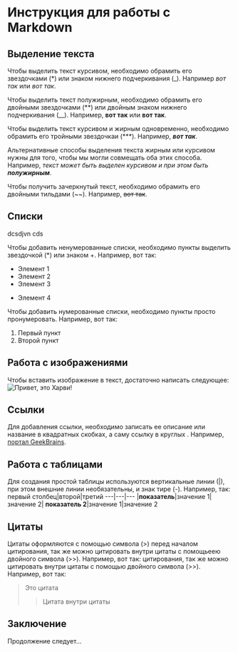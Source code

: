 # Инструкция для работы с Markdown

## Выделение текста

Чтобы выделить текст курсивом, необходимо обрамить его звездочками (*) или знаком нижнего подчеркивания (_). Например *вот так* или _вот так_.

Чтобы выделить текст полужирным, необходимо обрамить его двойными звездочками (**) или двойным знаком нижнего подчеркивания (__). Например, **вот так** или __вот так__.

Чтобы выделить текст курсивом и жирным одновременно, необходимо обрамить его тройными звездочкаи (***). Например, ***вот так***.

Альтернативные способы выделения текста жирным или курсивом нужны для того, чтобы мы могли совмещать оба этих способа. Например, _текст может быть выделен курсивом и при этом быть **полужирным**_.

Чтобы получить зачеркнутый текст, необходимо обрамить его двойными тильдами (~~). Например, ~~вот так~~.

## Списки



dcsdjvn
cds

Чтобы добавить ненумерованные списки, необходимо пункты выделить звездочкой (*) или знаком +. Например, вот так:
* Элемент 1
* Элемент 2
* Элемент 3
+ Элемент 4

Чтобы добавить нумерованные списки, необходимо пункты просто пронумеровать. Например, вот так:
1. Первый пункт
2. Второй пункт

## Работа с изображениями

Чтобы вставить изображение в текст, достаточно написать следующее:
![Привет, это Харви!](cat.jpg)

## Ссылки

Для добавления ссылки, необходимо записать ее описание или название в квадратных скобках, а саму ссылку в круглых [](). Например, [портал GeekBrains](https://gb.ru/).

## Работа с таблицами

Для создания простой таблицы используются вертикальные линии (|), при этом внешние линии необязательны, и знак тире (-). Например, так:
первый столбец|второй|третий
---|---|---
|**показатель**|значение 1|значение 2|
**показатель 2**|значение 1|значение 2

## Цитаты

Цитаты оформляются с помощью символа (>) перед началом 
цитирования, так же можно цитировать внутри цитаты с 
помощьеею двойного символа (>>). Например, вот так:
цитирования, так же можно цитировать внутри цитаты с помощью двойного символа (>>). Например, вот так:
>Это цитата
>>Цитата внутри цитаты
 
## Заключение

Продолжение следует...